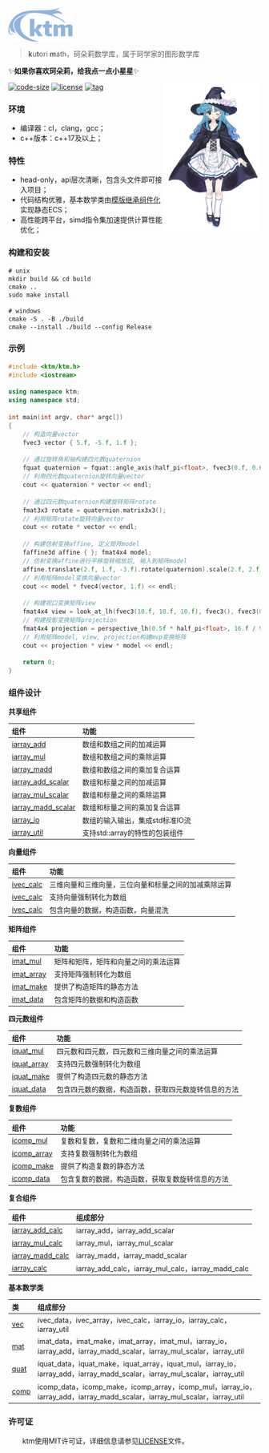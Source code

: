 <img align='top' src='img/logo.png' width="128"></img>

> **k**u**t**ori **m**ath，珂朵莉数学库，属于珂学家的图形数学库

✨**如果你喜欢珂朵莉，给我点一点小星星**✨

<img align='right' src='img/kutori.png' width="192"></img>

[![code-size](https://img.shields.io/github/languages/code-size/YGXXD/ktm?style=flat)](https://github.com/YGXXD/ktm/archive/main.zip) [![license](https://img.shields.io/github/license/YGXXD/ktm)](LICENSE) [![tag](https://img.shields.io/github/v/tag/YGXXD/ktm)](https://github.com/YGXXD/ktm/tags)

### 环境

- 编译器：cl，clang，gcc；
- c++版本：c++17及以上；

### 特性

- head-only，api层次清晰，包含头文件即可接入项目；
- 代码结构优雅，基本数学类由[模版继承组件化](#组件设计)实现静态ECS；
- 高性能跨平台，simd指令集加速提供计算性能优化；

### 构建和安装

```shell
# unix
mkdir build && cd build
cmake ..
sudo make install

# windows
cmake -S . -B ./build
cmake --install ./build --config Release
```

### 示例 

```c++
#include <ktm/ktm.h>
#include <iostream>

using namespace ktm;
using namespace std;

int main(int argv, char* argc[])
{
    // 构造向量vector
    fvec3 vector { 5.f, -5.f, 1.f };

    // 通过旋转角和轴构建四元数quaternion
    fquat quaternion = fquat::angle_axis(half_pi<float>, fvec3(0.f, 0.6f, 0.8f));
    // 利用四元数quaternion旋转向量vector
    cout << quaternion * vector << endl;
    
    // 通过四元数quaternion构建旋转矩阵rotate
    fmat3x3 rotate = quaternion.matrix3x3();
    // 利用矩阵rotate旋转向量vector
    cout << rotate * vector << endl;

    // 构建仿射变换affine, 定义矩阵model
    faffine3d affine { }; fmat4x4 model;
    // 仿射变换affine进行平移旋转缩放后, 输入到矩阵model
    affine.translate(2.f, 1.f, -3.f).rotate(quaternion).scale(2.f, 2.f, 4.f) >> model;
    // 利用矩阵model变换向量vector
    cout << model * fvec4(vector, 1.f) << endl;

    // 构建视口变换矩阵view
    fmat4x4 view = look_at_lh(fvec3(10.f, 10.f, 10.f), fvec3(), fvec3(0.f, 0.f, 1.f));
    // 构建投影变换矩阵projection
    fmat4x4 projection = perspective_lh(0.5f * half_pi<float>, 16.f / 9.f, 0.1f, 100.f);
    // 利用矩阵model, view, projection构建mvp变换矩阵
    cout << projection * view * model << endl;
 
    return 0;
}
```

### 组件设计

**共享组件**

|组件|功能|
|:-|:-|
|[iarray_add](ktm/interface/shared/iarray_calc.h)|数组和数组之间的加减运算|
|[iarray_mul](ktm/interface/shared/iarray_calc.h)|数组和数组之间的乘除运算|
|[iarray_madd](ktm/interface/shared/iarray_calc.h)|数组和数组之间的乘加复合运算|
|[iarray_add_scalar](ktm/interface/shared/iarray_calc.h)|数组和标量之间的加减运算|
|[iarray_mul_scalar](ktm/interface/shared/iarray_calc.h)|数组和标量之间的乘除运算|
|[iarray_madd_scalar](ktm/interface/shared/iarray_calc.h)|数组和标量之间的乘加复合运算|
|[iarray_io](ktm/interface/shared/iarray_io.h)|数组的输入输出，集成std标准IO流|
|[iarray_util](ktm/interface/shared/iarray_util.h)|支持std::array的特性的包装组件|

**向量组件** 

|组件|功能|
|:-|:-|
|[ivec_calc](ktm/interface/vector/ivec_calc.h)|三维向量和三维向量，三位向量和标量之间的加减乘除运算|
|[ivec_calc](ktm/interface/vector/ivec_array.h)|支持向量强制转化为数组|
|[ivec_calc](ktm/interface/vector/ivec_data.h)|包含向量的数据，构造函数，向量混洗|

**矩阵组件** 

|组件|功能|
|:-|:-|
|[imat_mul](ktm/interface/matrix/imat_mul.h)|矩阵和矩阵，矩阵和向量之间的乘法运算|
|[imat_array](ktm/interface/matrix/imat_array.h)|支持矩阵强制转化为数组|
|[imat_make](ktm/interface/matrix/imat_make.h)|提供了构造矩阵的静态方法|
|[imat_data](ktm/interface/matrix/imat_data.h)|包含矩阵的数据和构造函数|

**四元数组件** 

|组件|功能|
|:-|:-|
|[iquat_mul](ktm/interface/quaternion/iquat_mul.h)|四元数和四元数，四元数和三维向量之间的乘法运算|
|[iquat_array](ktm/interface/quaternion/iquat_array.h)|支持四元数强制转化为数组|
|[iquat_make](ktm/interface/quaternion/iquat_make.h)|提供了构造四元数的静态方法|
|[iquat_data](ktm/interface/quaternion/iquat_data.h)|包含四元数的数据，构造函数，获取四元数旋转信息的方法|

**复数组件** 

|组件|功能|
|:-|:-|
|[icomp_mul](ktm/interface/complex/icomp_mul.h)|复数和复数，复数和二维向量之间的乘法运算|
|[icomp_array](ktm/interface/complex/icomp_array.h)|支持复数强制转化为数组|
|[icomp_make](ktm/interface/complex/icomp_make.h)|提供了构造复数的静态方法|
|[icomp_data](ktm/interface/complex/icomp_data.h)|包含复数的数据，构造函数，获取复数旋转信息的方法|

**复合组件** 

|组件|组成部分|
|:-|:-|
|[iarray_add_calc](ktm/interface/shared/iarray_calc.h)|iarray_add，iarray_add_scalar|
|[iarray_mul_calc](ktm/interface/shared/iarray_calc.h)|iarray_mul，iarray_mul_scalar|
|[iarray_madd_calc](ktm/interface/shared/iarray_calc.h)|iarray_madd，iarray_madd_scalar|
|[iarray_calc](ktm/interface/shared/iarray_calc.h)|iarray_add_calc，iarray_mul_calc，iarray_madd_calc|

**基本数学类** 

|类|组成部分|
|:-|:-|
|[vec](ktm/type/vec.h)|ivec_data，ivec_array，ivec_calc，iarray_io，iarray_calc，iarray_util|
|[mat](ktm/type/mat.h)|imat_data，imat_make，imat_array，imat_mul，iarray_io，iarray_add，iarray_madd_scalar，iarray_mul_scalar，iarray_util|
|[quat](ktm/type/quat.h)|iquat_data，iquat_make，iquat_array，iquat_mul，iarray_io，iarray_add，iarray_madd_scalar，iarray_mul_scalar，iarray_util|
|[comp](ktm/type/comp.h)|icomp_data，icomp_make，icomp_array，icomp_mul，iarray_io，iarray_add，iarray_madd_scalar，iarray_mul_scalar，iarray_util|

### 许可证

&emsp;&emsp;ktm使用MIT许可证，详细信息请参见[LICENSE](LICENSE)文件。
